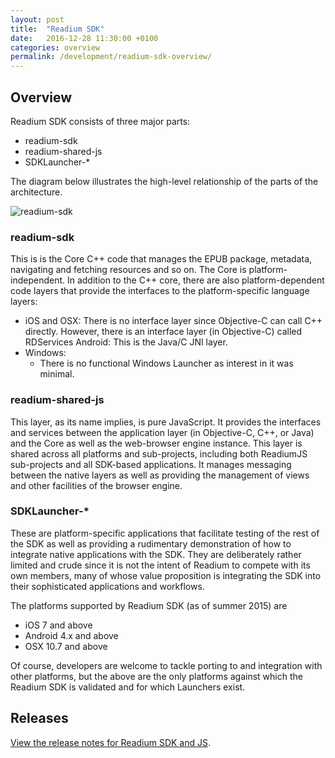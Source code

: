 ```yaml
---
layout: post
title:  "Readium SDK"
date:   2016-12-28 11:30:00 +0100
categories: overview
permalink: /development/readium-sdk-overview/
---
```


## Overview

Readium SDK consists of three major parts:

- readium-sdk
- readium-shared-js
- SDKLauncher-*

The diagram below illustrates the high-level relationship of the parts of the architecture.

![readium-sdk](../../assets/images/readium-sdk.png)

### readium-sdk

This is is the Core C++ code that manages the EPUB package, metadata, navigating and fetching resources and so on. The Core is platform-independent. In addition to the C++ core, there are also platform-dependent code layers that provide the interfaces to the platform-specific language layers:

- iOS and OSX: There is no interface layer since Objective-C can call C++ directly. However, there is an interface layer (in Objective-C) called RDServices
Android: This is the Java/C JNI layer.
- Windows:
    - There is no functional Windows Launcher as interest in it was minimal.

### readium-shared-js

This layer, as its name implies, is pure JavaScript. It provides the interfaces and services between the application layer (in Objective-C, C++, or Java) and the Core as well as the web-browser engine instance. This layer is shared across all platforms and sub-projects, including both ReadiumJS sub-projects and all SDK-based applications. It manages messaging between the native layers as well as providing the management of views and other facilities of the browser engine.

### SDKLauncher-*

These are platform-specific applications that facilitate testing of the rest of the SDK as well as providing a rudimentary demonstration of how to integrate native applications with the SDK. They are deliberately rather limited and crude since it is not the intent of Readium to compete with its own members, many of whose value proposition is integrating the SDK into their sophisticated applications and workflows.

The platforms supported by Readium SDK (as of summer 2015) are

- iOS 7 and above
- Android 4.x and above
- OSX 10.7 and above

Of course, developers are welcome to tackle porting to and integration with other platforms, but the above are the only platforms against which the Readium SDK is validated and for which Launchers exist.

## Releases

[View the release notes for Readium SDK and JS](releases.md).
